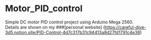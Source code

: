 # Motor_PID_control

Simple DC motor PID control project using Arduino Mega 2560. <Br>
Details are shown on my ###[personal website] (https://careful-dive-3d5.notion.site/PID-Control-4d7c317b31c94413a8d27fd1791c4e36)
